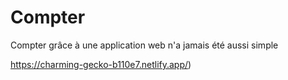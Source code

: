# Compter
Compter grâce à une application web n'a jamais été aussi simple

https://charming-gecko-b110e7.netlify.app/)

